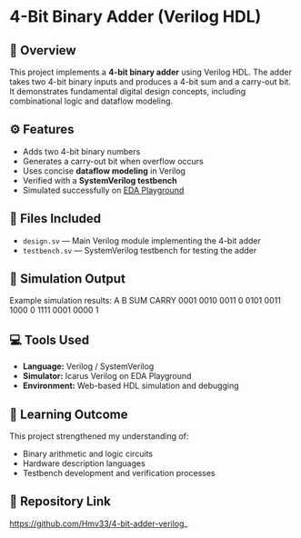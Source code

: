 # 4-Bit Binary Adder (Verilog HDL)

## 📘 Overview
This project implements a **4-bit binary adder** using Verilog HDL. The adder takes two 4-bit binary inputs and produces a 4-bit sum and a carry-out bit. It demonstrates fundamental digital design concepts, including combinational logic and dataflow modeling.

## ⚙️ Features
- Adds two 4-bit binary numbers
- Generates a carry-out bit when overflow occurs
- Uses concise **dataflow modeling** in Verilog
- Verified with a **SystemVerilog testbench**
- Simulated successfully on [EDA Playground](https://www.edaplayground.com/)

## 🧩 Files Included
- `design.sv` — Main Verilog module implementing the 4-bit adder  
- `testbench.sv` — SystemVerilog testbench for testing the adder

## 🧠 Simulation Output
Example simulation results:
A B SUM CARRY
0001 0010 0011 0
0101 0011 1000 0
1111 0001 0000 1

## 💻 Tools Used
- **Language:** Verilog / SystemVerilog  
- **Simulator:** Icarus Verilog on EDA Playground  
- **Environment:** Web-based HDL simulation and debugging

## 🌟 Learning Outcome
This project strengthened my understanding of:
- Binary arithmetic and logic circuits  
- Hardware description languages  
- Testbench development and verification processes  

## 🔗 Repository Link
https://github.com/Hmv33/4-bit-adder-verilog_
